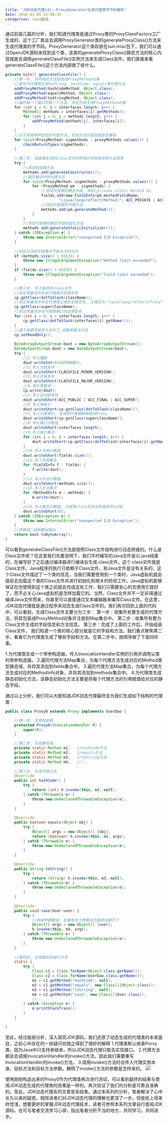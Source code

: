 ```yaml
---
title: 'JDK动态代理[4]--ProxyGenerator生成代理类字节码解析'
date: 2018-01-05 15:50:35
categories: Java基础
---
```

通过前面几篇的分析，我们知道代理类是通过Proxy类的ProxyClassFactory工厂生成的，这个工厂类会去调用ProxyGenerator类的generateProxyClass()方法来生成代理类的字节码。ProxyGenerator这个类存放在sun.misc包下，我们可以通过OpenJDK源码来找到这个类，该类的generateProxyClass()静态方法的核心内容就是去调用generateClassFile()实例方法来生成Class文件。我们直接来看generateClassFile()这个方法内部做了些什么。<!-- more -->
```java
private byte[] generateClassFile() {
    //第一步, 将所有的方法组装成ProxyMethod对象
    //首先为代理类生成toString, hashCode, equals等代理方法
    addProxyMethod(hashCodeMethod, Object.class);
    addProxyMethod(equalsMethod, Object.class);
    addProxyMethod(toStringMethod, Object.class);
    //遍历每一个接口的每一个方法, 并且为其生成ProxyMethod对象
    for (int i = 0; i < interfaces.length; i++) {
        Method[] methods = interfaces[i].getMethods();
        for (int j = 0; j < methods.length; j++) {
            addProxyMethod(methods[j], interfaces[i]);
        }
    }
    //对于具有相同签名的代理方法, 检验方法的返回值是否兼容
    for (List<ProxyMethod> sigmethods : proxyMethods.values()) {
        checkReturnTypes(sigmethods);
    }
    
    //第二步, 组装要生成的class文件的所有的字段信息和方法信息
    try {
        //添加构造器方法
        methods.add(generateConstructor());
        //遍历缓存中的代理方法
        for (List<ProxyMethod> sigmethods : proxyMethods.values()) {
            for (ProxyMethod pm : sigmethods) {
                //添加代理类的静态字段, 例如:private static Method m1;
                fields.add(new FieldInfo(pm.methodFieldName,
                        "Ljava/lang/reflect/Method;", ACC_PRIVATE | ACC_STATIC));
                //添加代理类的代理方法
                methods.add(pm.generateMethod());
            }
        }
        //添加代理类的静态字段初始化方法
        methods.add(generateStaticInitializer());
    } catch (IOException e) {
        throw new InternalError("unexpected I/O Exception");
    }
    
    //验证方法和字段集合不能大于65535
    if (methods.size() > 65535) {
        throw new IllegalArgumentException("method limit exceeded");
    }
    if (fields.size() > 65535) {
        throw new IllegalArgumentException("field limit exceeded");
    }

    //第三步, 写入最终的class文件
    //验证常量池中存在代理类的全限定名
    cp.getClass(dotToSlash(className));
    //验证常量池中存在代理类父类的全限定名, 父类名为:"java/lang/reflect/Proxy"
    cp.getClass(superclassName);
    //验证常量池存在代理类接口的全限定名
    for (int i = 0; i < interfaces.length; i++) {
        cp.getClass(dotToSlash(interfaces[i].getName()));
    }
    //接下来要开始写入文件了,设置常量池只读
    cp.setReadOnly();
    
    ByteArrayOutputStream bout = new ByteArrayOutputStream();
    DataOutputStream dout = new DataOutputStream(bout);
    try {
        //1.写入魔数
        dout.writeInt(0xCAFEBABE);
        //2.写入次版本号
        dout.writeShort(CLASSFILE_MINOR_VERSION);
        //3.写入主版本号
        dout.writeShort(CLASSFILE_MAJOR_VERSION);
        //4.写入常量池
        cp.write(dout);
        //5.写入访问修饰符
        dout.writeShort(ACC_PUBLIC | ACC_FINAL | ACC_SUPER);
        //6.写入类索引
        dout.writeShort(cp.getClass(dotToSlash(className)));
        //7.写入父类索引, 生成的代理类都继承自Proxy
        dout.writeShort(cp.getClass(superclassName));
        //8.写入接口计数值
        dout.writeShort(interfaces.length);
        //9.写入接口集合
        for (int i = 0; i < interfaces.length; i++) {
            dout.writeShort(cp.getClass(dotToSlash(interfaces[i].getName())));
        }
        //10.写入字段计数值
        dout.writeShort(fields.size());
        //11.写入字段集合 
        for (FieldInfo f : fields) {
            f.write(dout);
        }
        //12.写入方法计数值
        dout.writeShort(methods.size());
        //13.写入方法集合
        for (MethodInfo m : methods) {
            m.write(dout);
        }
        //14.写入属性计数值, 代理类class文件没有属性所以为0
        dout.writeShort(0);
    } catch (IOException e) {
        throw new InternalError("unexpected I/O Exception");
    }
    //转换成二进制数组输出
    return bout.toByteArray();
}
```
可以看到generateClassFile()方法是按照Class文件结构进行动态拼接的。什么是Class文件呢？在这里我们先要说明下，我们平时编写的Java文件是以.java结尾的，在编写好了之后通过编译器进行编译会生成.class文件，这个.class文件就是Class文件。Java程序的执行只依赖于Class文件，和Java文件是没有关系的。这个Class文件描述了一个类的信息，当我们需要使用到一个类时，Java虚拟机就会提前去加载这个类的Class文件并进行初始化和相关的检验工作，Java虚拟机能够保证在你使用到这个类之前就会完成这些工作，我们只需要安心的去使用它就好了，而不必关心Java虚拟机是怎样加载它的。当然，Class文件并不一定非得通过编译Java文件而来，你甚至可以直接通过文本编辑器来编写Class文件。在这里，JDK动态代理就是通过程序来动态生成Class文件的。我们再次回到上面的代码中，可以看到，生成Class文件主要分为三步：
第一步：收集所有要生成的代理方法，将其包装成ProxyMethod对象并注册到Map集合中。
第二步：收集所有要为Class文件生成的字段信息和方法信息。
第三步：完成了上面的工作后，开始组装Class文件。
我们知道一个类的核心部分就是它的字段和方法。我们重点聚焦第二步，看看它为代理类生成了哪些字段和方法。在第二步中，按顺序做了下面四件事。

1.为代理类生成一个带参构造器，传入InvocationHandler实例的引用并调用父类的带参构造器。
2.遍历代理方法Map集合，为每个代理方法生成对应的Method类型静态域，并将其添加到fields集合中。
3.遍历代理方法Map集合，为每个代理方法生成对应的MethodInfo对象，并将其添加到methods集合中。
4.为代理类生成静态初始化方法，该静态初始化方法主要是将每个代理方法的引用赋值给对应的静态字段。

通过以上分析，我们可以大致知道JDK动态代理最终会为我们生成如下结构的代理类：
```java
public class Proxy0 extends Proxy implements UserDao {

    //第一步, 生成构造器
    protected Proxy0(InvocationHandler h) {
        super(h);
    }

    //第二步, 生成静态域
    private static Method m1;   //hashCode方法
    private static Method m2;   //equals方法
    private static Method m3;   //toString方法
    private static Method m4;   //...
    
    //第三步, 生成代理方法
    @Override
    public int hashCode() {
        try {
            return (int) h.invoke(this, m1, null);
        } catch (Throwable e) {
            throw new UndeclaredThrowableException(e);
        }
    }
    
    @Override
    public boolean equals(Object obj) {
        try {
            Object[] args = new Object[] {obj};
            return (boolean) h.invoke(this, m2, args);
        } catch (Throwable e) {
            throw new UndeclaredThrowableException(e);
        }
    }
    
    @Override
    public String toString() {
        try {
            return (String) h.invoke(this, m3, null);
        } catch (Throwable e) {
            throw new UndeclaredThrowableException(e);
        }
    }
    
    @Override
    public void save(User user) {
        try {
            //构造参数数组, 如果有多个参数往后面添加就行了
            Object[] args = new Object[] {user};
            h.invoke(this, m4, args);
        } catch (Throwable e) {
            throw new UndeclaredThrowableException(e);
        }
    }
    
    //第四步, 生成静态初始化方法
    static {
        try {
            Class c1 = Class.forName(Object.class.getName());
            Class c2 = Class.forName(UserDao.class.getName());    
            m1 = c1.getMethod("hashCode", null);
            m2 = c1.getMethod("equals", new Class[]{Object.class});
            m3 = c1.getMethod("toString", null);
            m4 = c2.getMethod("save", new Class[]{User.class});
            //...
        } catch (Exception e) {
            e.printStackTrace();
        }
    }
    
}
```
至此，经过层层分析，深入探究JDK源码，我们还原了动态生成的代理类的本来面目，之前心中存在的一些疑问也随之得到了很好的解释
1.代理类默认继承Porxy类，因为Java中只支持单继承，所以JDK动态代理只能去实现接口。
2.代理方法都会去调用InvocationHandler的invoke()方法，因此我们需要重写InvocationHandler的invoke()方法。
3.调用invoke()方法时会传入代理实例本身，目标方法和目标方法参数。解释了invoke()方法的参数是怎样来的。
![](img1.png)

使用刚刚构造出来的Proxy0作为代理类再次进行测试，可以看到最终的结果与使用JDK动态生成的代理类的效果是一样的。再次验证了我们的分析是可靠且准确的。至此，JDK动态代理系列文章宣告结束。通过本系列的分析，笔者解决了心中长久以来的疑惑，相信读者们对JDK动态代理的理解也更深了一步。但是纸上得来终觉浅，想要更好的掌握JDK动态代理技术，读者可参照本系列文章自行查阅JDK源码，也可与笔者交流学习心得，指出笔者分析不当的地方，共同学习，共同进步。
